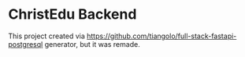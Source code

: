 # ChristEdu Backend

This project created via https://github.com/tiangolo/full-stack-fastapi-postgresql generator, but it was remade.